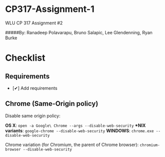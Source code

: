 CP317-Assignment-1
==================

WLU CP 317 Assignment #2

#####By: Ranadeep Polavarapu, Bruno Salapic, Lee Glendenning, Ryan Burke

Checklist
=========
Requirements
------
*  [✔] Add requirements

<!-- 
Bonus
------
*  [✖] Touching a point P on the screen triggers a bullet firing from the center of the hero to the direction of P, provided P is not in the hero’s icon. You should programmatically destroy the bullet when it hits the screen edge, for otherwise keeping track of a large number of bullets will slow down your game and possibly crash it. A goblin is caught when it is hit by a bullet.
 -->


Chrome (Same-Origin policy)
-----------------------------
Disable same origin policy:

**OS X**: `open -a Google\ Chrome --args --disable-web-security`
**\*NIX variants**: `google-chrome --disable-web-security`
**WINDOWS**: `chrome.exe --disable-web-security`

Chrome variation (for Chromium, the parent of Chrome browser): `chromium-browser --disable-web-security`